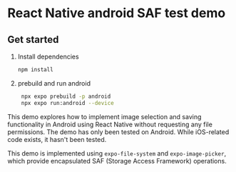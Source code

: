 # React Native android SAF test demo

## Get started

1. Install dependencies

   ```bash
   npm install
   ```

2. prebuild and run android

   ```bash
    npx expo prebuild -p android
    npx expo run:android --device
   ```

This demo explores how to implement image selection and saving functionality in Android using React Native without requesting any file permissions.
The demo has only been tested on Android. While iOS-related code exists, it hasn't been tested.

This demo is implemented using `expo-file-system` and `expo-image-picker`, which provide encapsulated SAF (Storage Access Framework) operations.
